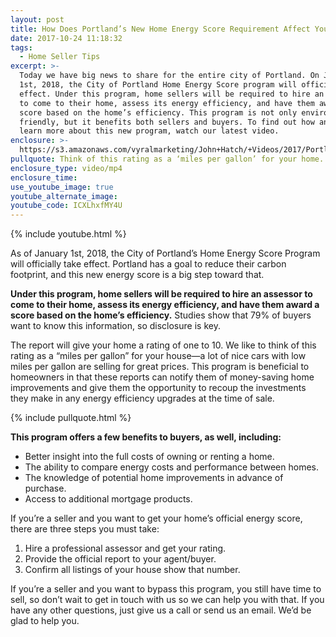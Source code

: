 ```yaml
---
layout: post
title: How Does Portland’s New Home Energy Score Requirement Affect You?
date: 2017-10-24 11:18:32
tags:
  - Home Seller Tips
excerpt: >-
  Today we have big news to share for the entire city of Portland. On January
  1st, 2018, the City of Portland Home Energy Score program will officially take
  effect. Under this program, home sellers will be required to hire an assessor
  to come to their home, assess its energy efficiency, and have them award a
  score based on the home’s efficiency. This program is not only environmentally
  friendly, but it benefits both sellers and buyers. To find out how and to
  learn more about this new program, watch our latest video.
enclosure: >-
  https://s3.amazonaws.com/vyralmarketing/John+Hatch/+Videos/2017/Portland+Real+Estate+Agent-+Portland%2527s+New+Home+Energy+Score+Requirement.mp4
pullquote: Think of this rating as a ‘miles per gallon’ for your home.
enclosure_type: video/mp4
enclosure_time:
use_youtube_image: true
youtube_alternate_image:
youtube_code: ICXLhxfMY4U
---
```



{% include youtube.html %}

As of January 1st, 2018, the City of Portland’s Home Energy Score Program will officially take effect. Portland has a goal to reduce their carbon footprint, and this new energy score is a big step toward that.

**Under this program, home sellers will be required to hire an assessor to come to their home, assess its energy efficiency, and have them award a score based on the home’s efficiency.** Studies show that 79% of buyers want to know this information, so disclosure is key.

The report will give your home a rating of one to 10. We like to think of this rating as a “miles per gallon” for your house—a lot of nice cars with low miles per gallon are selling for great prices. This program is beneficial to homeowners in that these reports can notify them of money-saving home improvements and give them the opportunity to recoup the investments they make in any energy efficiency upgrades at the time of sale.

{% include pullquote.html %}

**This program offers a few benefits to buyers, as well, including:**

* Better insight into the full costs of owning or renting a home.
* The ability to compare energy costs and performance between homes.
* The knowledge of potential home improvements in advance of purchase.
* Access to additional mortgage products.

If you’re a seller and you want to get your home’s official energy score, there are three steps you must take:

1. Hire a professional assessor and get your rating.
2. Provide the official report to your agent/buyer.
3. Confirm all listings of your house show that number.

If you’re a seller and you want to bypass this program, you still have time to sell, so don’t wait to get in touch with us so we can help you with that. If you have any other questions, just give us a call or send us an email. We’d be glad to help you.